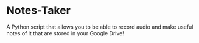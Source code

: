 # Notes-Taker
A Python script that allows you to be able to record audio and make useful notes of it that are stored in your Google Drive!
